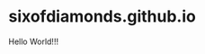 # sixofdiamonds.github.io
<!DOCTYPE html>
<html lang="en">
<head>
  <meta charset="utf-8">
  <meta name="viewport"
     content="width=device-width, initial-scale=1, user-scalable=yes">
 
  <title>Hello World!</title>
</head>
<body>
Hello World!!!
 
</body>
</html>
